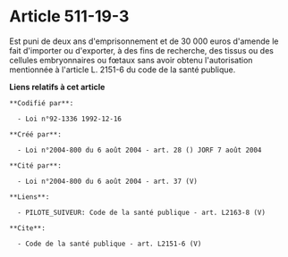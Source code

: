 # Article 511-19-3

Est puni de deux ans d'emprisonnement et de 30 000 euros d'amende le fait d'importer ou d'exporter, à des fins de recherche,
des tissus ou des cellules embryonnaires ou fœtaux sans avoir obtenu l'autorisation mentionnée à l'article L. 2151-6 du code
de la santé publique.

**Liens relatifs à cet article**

	**Codifié par**:

	  - Loi n°92-1336 1992-12-16

	**Créé par**:

	  - Loi n°2004-800 du 6 août 2004 - art. 28 () JORF 7 août 2004

	**Cité par**:

	  - Loi n°2004-800 du 6 août 2004 - art. 37 (V)

	**Liens**:

	  - PILOTE_SUIVEUR: Code de la santé publique - art. L2163-8 (V)

	**Cite**:

	  - Code de la santé publique - art. L2151-6 (V)
